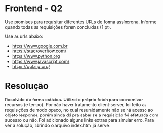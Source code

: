 # Frontend - Q2

Use promises para requisitar diferentes URLs de forma assíncrona. Informe quando todas as requisições forem concluídas (1 pt).

Use as urls abaixo:
- https://www.google.com.br
- https://stackoverflow.com/
- https://www.python.org
- https://www.javascript.com/
- https://golang.org/


# Resolução

Resolvido de forma estática. Utilizei o próprio fetch para economizar recursos (e tempo). Por não haver tratamento client-server, foi feito as requisições de modo opaco, no qual resumidamente não se há acesso ao objeto response, porém ainda dá pra saber se a requisição foi efetuada com sucesso  ou não. 
Foi adicionado alguns links extras para simular erro.
Para ver a solução, abrindo o arquivo index.html já serve.